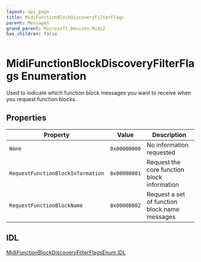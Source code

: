 ```yaml
---
layout: api_page
title: MidiFunctionBlockDiscoveryFilterFlags
parent: Messages
grand_parent: Microsoft.Devices.Midi2
has_children: false
---
```


# MidiFunctionBlockDiscoveryFilterFlags Enumeration

Used to indicate which function block messages you want to receive when you request function blocks.

## Properties

| Property | Value | Description |
| -------- | ------- | ------ |
| `None` | `0x00000000` | No information requested |
| `RequestFunctionBlockInformation` | `0x00000001` | Request the core function block information |
| `RequestFunctionBlockName` | `0x00000002` | Request a set of function block name messages |

## IDL

[MidiFunctionBlockDiscoveryFilterFlagsEnum IDL](https://github.com/microsoft/MIDI/blob/main/src/app-sdk/winrt-core/MidiFunctionBlockDiscoveryFilterFlagsEnum.idl)
